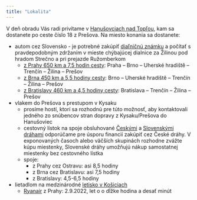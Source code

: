 ```yaml
---
title: "Lokalita"
---
```

V deň obradu Vás radi privítame v [Hanušovciach nad Topľou](https://mapy.cz/s/mujobuteja), kam sa dostanete po ceste číslo 18 z Prešova. Na miesto konania sa dostanete:

*   autom cez Slovensko - je potrebné zakúpiť [diaľničnú známku](https://eznamka.sk/selfcare/purchase) a počítať s pravdepodobným zdržaním v mieste chýbajúcej dialnice za Žilinou pod hradom Strečno a pri prejazde Ružomberkom
    *   [z Prahy 650 km a 7,5 hodin cesty](https://mapy.cz/s/bovokuguga): Praha – Brno – Uherské hradiště – Trenčín – Žilina – Prešov
    *   [z Brna 450 km a 5,5 hodiny cesty](https://mapy.cz/s/genovuzume): Brno – Uherské hradiště – Trenčín – Žilina – Prešov
    *   [z Bratislavy 460 km a 4,5 hodiny cesty](https://mapy.cz/s/balozekove): Bratislava – Trenčín – Žilina – Prešov
*   vlakem do Prešova s prestupom v Kysaku
    *   prosíme hostí, ktorí sa rozhodnú pre túto možnosť, aby kontaktovali jedného zo snúbencov stran dopravy z Kysaku/Prešova do Hanušoviec
    *   cestovný lístok na spoje obsluhované [Českými](https://www.cd.cz/) a [Slovenskými dráhami](https://www.zssk.sk/) odporúčame pre úsporu financií zakúpiť cez České dráhy. V exponovaných časoch alebo väčších skupinách rozhodne zvážte kúpu miestenky, Slovenské dráhy umožňujú nákup samostatnej miestenky bez cestovného lístka
    *   spoje:
        *   z Prahy cez Ostravu: asi 8,5 hodiny
        *   z Brna cez Bratislavu: asi 7,5 hodiny
        *   z Bratislavy: 4,5-6,5 hodiny
*  lietadlom na medzinárodné [letisko v Košiciach](https://www.airportkosice.sk/)
    *   [Ryanair](https://www.ryanair.com/) z Prahy: 2.9.2022, let o o dĺžke hodina a desať minút
